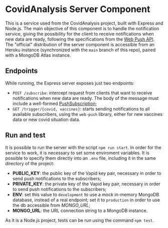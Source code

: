 # CovidAnalysis Server Component

This is a service used from the CovidAnalysis project, built with Express and Node.js. The main objective of this component is to handle the notification service, giving the possibility for the client to receive notifications when new data are ready, following the specifications from the [Web Push API](https://developer.mozilla.org/en-US/docs/Web/API/Push_API). The "official" distribution of the server component is accessible from an Heroku instance (synchronized with the `main` branch of this repo), paired with a MongoDB Atlas instance.


## Endpoints

While running, the Express server exposes just two endpoints:
- `POST /subscribe`: intercept request from clients that want to receive notifications when new data are ready. The body of the message must include a well-formed [PushSubscription](https://developer.mozilla.org/en-US/docs/Web/API/PushSubscription);
- `GET /trigger/{covid, vaccines}`: starts sending notifications to all available subscribers, using the `web-push` library, either for new vaccines data or new covid situation data.


## Run and test

It is possible to run the server with the script `npm run start`. In order for the service to work, it is necessary to set some enviroment variables. It is possible to specify them directly into an `.env` file, including it in the same directory of the project:
- **PUBLIC_KEY**: the public key of the Vapid key pair, necessary in order to send push notifications to the subscribers;
- **PRIVATE_KEY**: the private key of the Vapid key pair, necessary in order to send push notifications to the subscribers;
- **ENV**: set this value to  ```development``` to use a mock in-memory MongoDB database, instead of a real endpoint; set it to ```production``` in order to use the db accessible from *MONGO_URL*;
- **MONGO_URL**: the URL connection string to a MongoDB instance.

As it is a Node.js project, tests can be run using the command ```npm test```. 

